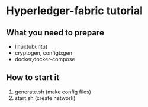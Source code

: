 # Hyperledger-fabric tutorial

## What you need to prepare
* linux(ubuntu)
* cryptogen, configtxgen
* docker,docker-compose

## How to start it
1. generate.sh (make config files)
2. start.sh (create network)